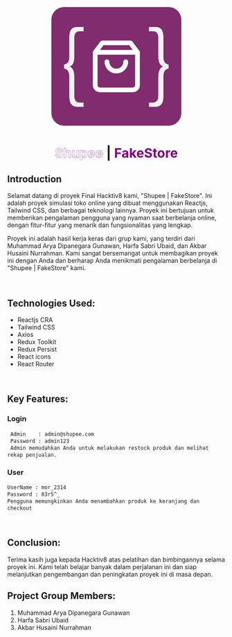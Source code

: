 <div align="center">
  <a href="">
    <img src="./public/logo.png" alt="Logo" width="300">
  </a>
  <h2 style="font-size:30px;" align="center">
    <strong>
      <span style="color: white; -webkit-text-stroke: 0.4px purple;">Shupee</span> | 
      <span style="color: purple;">FakeStore</span>
    </strong>
  </h2>
  <p align="center">
  </p>
</div>


## Introduction
Selamat datang di proyek Final Hacktiv8 kami, "Shupee | FakeStore". Ini adalah proyek simulasi toko online yang dibuat menggunakan Reactjs, Tailwind CSS, dan berbagai teknologi lainnya. Proyek ini bertujuan untuk memberikan pengalaman pengguna yang nyaman saat berbelanja online, dengan fitur-fitur yang menarik dan fungsionalitas yang lengkap.

Proyek ini adalah hasil kerja keras dari grup kami, yang terdiri dari Muhammad Arya Dipanegara Gunawan, Harfa Sabri Ubaid, dan Akbar Husaini Nurrahman. Kami sangat bersemangat untuk membagikan proyek ini dengan Anda dan berharap Anda menikmati pengalaman berbelanja di "Shupee | FakeStore" kami.

<br>

## Technologies Used:

- Reactjs CRA
- Tailwind CSS
- Axios
- Redux Toolkit
- Redux Persist
- React icons
- React Router

<br/>

## Key Features:

### Login
     Admin    : admin@shupee.com
     Password : admin123
     Admin memudahkan Anda untuk melakukan restock produk dan melihat rekap penjualan.

### User
    UserName : mor_2314
    Password : 83r5^_
    Pengguna memungkinkan Anda menambahkan produk ke keranjang dan checkout
<br/>

## Conclusion:

Terima kasih juga kepada Hacktiv8 atas pelatihan dan bimbingannya selama proyek ini. Kami telah belajar banyak dalam perjalanan ini dan siap melanjutkan pengembangan dan peningkatan proyek ini di masa depan.

## **Project Group Members:**

1. Muhammad Arya Dipanegara Gunawan
2. Harfa Sabri Ubaid
3. Akbar Husaini Nurrahman

